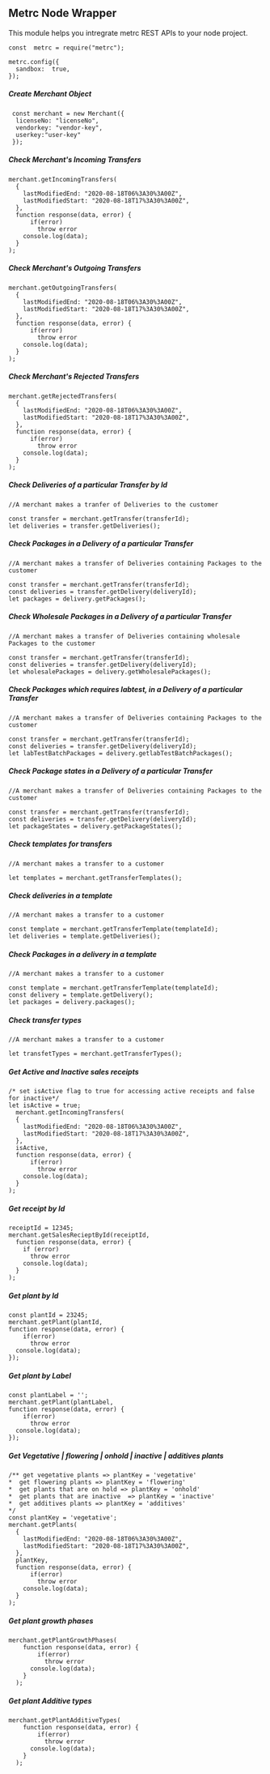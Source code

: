 ## Metrc Node Wrapper
This module helps you intregrate metrc REST APIs to your node project.

    const  metrc = require("metrc"); 
    
    metrc.config({
      sandbox:  true,
    }); 
    

##### Create Merchant Object
     const merchant = new Merchant({
      licenseNo: "licenseNo",
      vendorkey: "vendor-key",
      userkey:"user-key"
     });
    
##### Check Merchant's Incoming Transfers
    
    merchant.getIncomingTransfers(
      {
        lastModifiedEnd: "2020-08-18T06%3A30%3A00Z",
        lastModifiedStart: "2020-08-18T17%3A30%3A00Z",
      },
      function response(data, error) {
          if(error)
            throw error
        console.log(data);
      }
    );
##### Check Merchant's Outgoing Transfers
    
    merchant.getOutgoingTransfers(
      {
        lastModifiedEnd: "2020-08-18T06%3A30%3A00Z",
        lastModifiedStart: "2020-08-18T17%3A30%3A00Z",
      },
      function response(data, error) {
          if(error)
            throw error
        console.log(data);
      }
    );
##### Check Merchant's Rejected Transfers
    
    merchant.getRejectedTransfers(
      {
        lastModifiedEnd: "2020-08-18T06%3A30%3A00Z",
        lastModifiedStart: "2020-08-18T17%3A30%3A00Z",
      },
      function response(data, error) {
          if(error)
            throw error
        console.log(data);
      }
    );

##### Check Deliveries of a particular Transfer by Id
    
    //A merchant makes a tranfer of Deliveries to the customer

    const transfer = merchant.getTransfer(transferId);
    let deliveries = transfer.getDeliveries();


##### Check Packages in a Delivery of a particular Transfer
    
    //A merchant makes a transfer of Deliveries containing Packages to the customer

    const transfer = merchant.getTransfer(transferId);
    const deliveries = transfer.getDelivery(deliveryId);
    let packages = delivery.getPackages();

##### Check Wholesale Packages in a Delivery of a particular Transfer 
    
    //A merchant makes a transfer of Deliveries containing wholesale Packages to the customer

    const transfer = merchant.getTransfer(transferId);
    const deliveries = transfer.getDelivery(deliveryId);
    let wholesalePackages = delivery.getWholesalePackages();

##### Check Packages which requires labtest, in a Delivery of a particular Transfer 
    
    //A merchant makes a transfer of Deliveries containing Packages to the customer

    const transfer = merchant.getTransfer(transferId);
    const deliveries = transfer.getDelivery(deliveryId);
    let labTestBatchPackages = delivery.getlabTestBatchPackages();

##### Check Package states in a Delivery of a particular Transfer 
    
    //A merchant makes a transfer of Deliveries containing Packages to the customer

    const transfer = merchant.getTransfer(transferId);
    const deliveries = transfer.getDelivery(deliveryId);
    let packageStates = delivery.getPackageStates();

##### Check templates for transfers
    
    //A merchant makes a transfer to a customer

    let templates = merchant.getTransferTemplates();

##### Check deliveries in a template
    
    //A merchant makes a transfer to a customer

    const template = merchant.getTransferTemplate(templateId);
    let deliveries = template.getDeliveries();


##### Check Packages in a delivery in a template
    
    //A merchant makes a transfer to a customer

    const template = merchant.getTransferTemplate(templateId);
    const delivery = template.getDelivery();
    let packages = delivery.packages();
##### Check transfer types
    
    //A merchant makes a transfer to a customer

    let transfetTypes = merchant.getTransferTypes();

 ##### Get Active and Inactive sales receipts
    /* set isActive flag to true for accessing active receipts and false for inactive*/
    let isActive = true;
      merchant.getIncomingTransfers(
      {
        lastModifiedEnd: "2020-08-18T06%3A30%3A00Z",
        lastModifiedStart: "2020-08-18T17%3A30%3A00Z",
      },
      isActive,
      function response(data, error) {
          if(error)
            throw error
        console.log(data);
      }
    );

 ##### Get receipt by Id 
    receiptId = 12345;
    merchant.getSalesRecieptById(receiptId,
      function response(data, error) {
        if (error)
          throw error
        console.log(data);
      }
    );

 ##### Get plant by Id 
    const plantId = 23245;
    merchant.getPlant(plantId,
    function response(data, error) {
        if(error)
          throw error
      console.log(data);
    });
 
  ##### Get plant by Label
    const plantLabel = '';
    merchant.getPlant(plantLabel,
    function response(data, error) {
        if(error)
          throw error
      console.log(data);
    });
 
 ##### Get Vegetative | flowering | onhold | inactive |  additives plants
    /** get vegetative plants => plantKey = 'vegetative'
    *  get flowering plants => plantKey = 'flowering'
    *  get plants that are on hold => plantKey = 'onhold'
    *  get plants that are inactive  => plantKey = 'inactive'
    *  get additives plants => plantKey = 'additives'
    */
    const plantKey = 'vegetative';
    merchant.getPlants(
      {
        lastModifiedEnd: "2020-08-18T06%3A30%3A00Z",
        lastModifiedStart: "2020-08-18T17%3A30%3A00Z",
      },
      plantKey,
      function response(data, error) {
          if(error)
            throw error
        console.log(data);
      }
    );

  ##### Get plant growth phases
    merchant.getPlantGrowthPhases(
        function response(data, error) {
            if(error)
              throw error
          console.log(data);
        }
      );

  ##### Get plant Additive types
    merchant.getPlantAdditiveTypes(
        function response(data, error) {
            if(error)
              throw error
          console.log(data);
        }
      );


